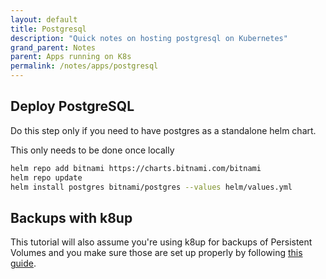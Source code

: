 ```yaml
---
layout: default
title: Postgresql
description: "Quick notes on hosting postgresql on Kubernetes"
grand_parent: Notes
parent: Apps running on K8s
permalink: /notes/apps/postgresql
---
```


## Deploy PostgreSQL
Do this step only if you need to have postgres as a standalone helm chart.

This only needs to be done once locally
```bash
helm repo add bitnami https://charts.bitnami.com/bitnami
helm repo update
helm install postgres bitnami/postgres --values helm/values.yml
```

## Backups with k8up
This tutorial will also assume you're using k8up for backups of Persistent Volumes and you make sure those are set up properly by following [this guide](https://github.com/jessebot/k8s-backups-tutorial).
